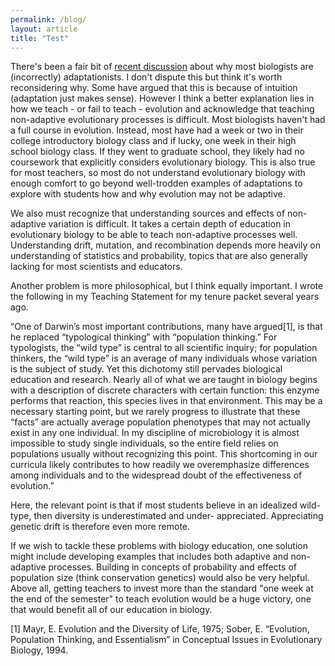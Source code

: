 ```yaml
---
permalink: /blog/
layout: article
title: "Test"
---
```

There's been a fair bit of [recent discussion](http://sandwalk.blogspot.com/2017/01/why.html) about why most biologists are (incorrectly) adaptationists. I don't dispute this but think it's worth reconsidering why. Some have argued that this is because of intuition (adaptation just makes sense). However I think a better explanation lies in how we teach - or fail to teach - evolution and acknowledge that teaching non-adaptive evolutionary processes is difficult.  Most biologists haven't had a full course in evolution. Instead, most have had a week or two in their college introductory biology class and if lucky, one week in their high school biology class. If they went to graduate school, they likely had no coursework that explicitly considers evolutionary biology. This is also true for most teachers, so most do not understand evolutionary biology with enough comfort to go beyond well-trodden examples of adaptations to explore with students how and why evolution may not be adaptive.

We also must recognize that understanding sources and effects of non-adaptive variation is difficult. It takes a certain depth of education in evolutionary biology to be able to teach non-adaptive processes well.  Understanding drift, mutation, and recombination depends more heavily on understanding of statistics and probability, topics that are also generally lacking for most scientists and educators.

Another problem is more philosophical, but I think equally important. I wrote the following in my Teaching Statement for my tenure packet several years ago.

“One of Darwin’s most important contributions, many have argued[1], is that he replaced “typological thinking” with “population thinking.” For typologists, the “wild type” is central to all scientific inquiry; for population thinkers, the “wild type” is an average of many individuals whose variation is the subject of study.
Yet this dichotomy still pervades biological education and research. Nearly all of what we are taught in biology begins with a description of discrete characters with certain function: this enzyme performs that reaction, this species lives in that environment. This may be a necessary starting point, but we rarely progress to illustrate that these “facts” are actually average population phenotypes that may not actually exist in any one individual. In my discipline of microbiology it is almost impossible to study single individuals, so the entire field relies on populations usually without recognizing this point. This shortcoming in our curricula likely contributes to how readily we overemphasize differences among individuals and to the widespread doubt of the effectiveness of evolution.”

Here, the relevant point is that if most students believe in an idealized wild-type, then diversity is underestimated and under- appreciated. Appreciating genetic drift is therefore even more remote.

If we wish to tackle these problems with biology education, one solution might include developing examples that includes both adaptive and non-adaptive processes. Building in concepts of probability and effects of population size (think conservation genetics) would also be very helpful. Above all, getting teachers to invest more than the standard "one week at the end of the semester" to teach evolution would be a huge victory, one that would benefit all of our education in biology.

[1] Mayr, E. Evolution and the Diversity of Life, 1975;  Sober, E. “Evolution, Population Thinking, and Essentialism” in Conceptual Issues in Evolutionary Biology, 1994.


